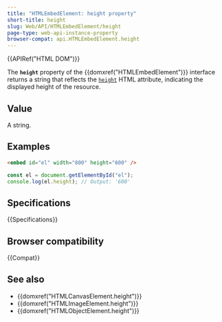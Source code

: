 ```yaml
---
title: "HTMLEmbedElement: height property"
short-title: height
slug: Web/API/HTMLEmbedElement/height
page-type: web-api-instance-property
browser-compat: api.HTMLEmbedElement.height
---
```


{{APIRef("HTML DOM")}}

The **`height`** property of the {{domxref("HTMLEmbedElement")}} interface returns a string that reflects the [`height`](/en-US/docs/Web/HTML/Element/embed#height) HTML attribute, indicating the displayed height of the resource.

## Value

A string.

## Examples

```html
<embed id="el" width="800" height="600" />
```

```js
const el = document.getElementById("el");
console.log(el.height); // Output: '600'
```

## Specifications

{{Specifications}}

## Browser compatibility

{{Compat}}

## See also

- {{domxref("HTMLCanvasElement.height")}}
- {{domxref("HTMLImageElement.height")}}
- {{domxref("HTMLObjectElement.height")}}
